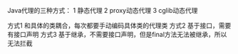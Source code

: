 Java代理的三种方式：
1 静态代理
2 proxy动态代理
3 cglib动态代理

方式1 和具体的类耦合，每次都要手动编码具体类的代理类
方式2 基于接口，需要有接口声明
方式3 基于继承，不需要接口声明，但是final方法无法被继承，所以无法拦截
